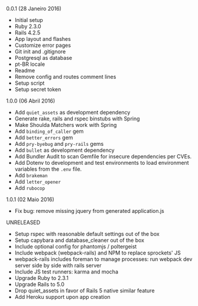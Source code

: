 0.0.1 (28 Janeiro 2016)

* Initial setup
* Ruby 2.3.0
* Rails 4.2.5
* App layout and flashes
* Customize error pages
* Git init and .gitignore
* Postgresql as database
* pt-BR locale
* Readme
* Remove config and routes comment lines
* Setup script
* Setup secret token

1.0.0 (06 Abril 2016)

* Add `quiet_assets` as development dependency
* Generate rake, rails and rspec binstubs with Spring
* Make Shoulda Matchers work with Spring
* Add `binding_of_caller` gem
* Add `better_errors` gem
* Add `pry-byebug` and `pry-rails` gems
* Add `bullet` as development dependency
* Add Bundler Audit to scan Gemfile for insecure dependencies per CVEs.
* Add Dotenv to development and test environments to load environment variables from the `.env` file.
* Add `brakeman`
* Add `letter_opener`
* Add `rubocop`

1.0.1 (02 Maio 2016)

* Fix bug: remove missing jquery from generated application.js

UNRELEASED

* Setup rspec with reasonable default settings out of the box
* Setup capybara and database\_cleaner out of the box
* Include optional config for phantomjs / poltergeist
* Include webpack (webpack-rails) and NPM to replace sprockets' JS
* webpack-rails includes foreman to manage processes: run webpack dev server
  side by side with rails server
* Include JS test runners: karma and mocha
* Upgrade Ruby to 2.3.1
* Upgrade Rails to 5.0
* Drop quiet_assets in favor of Rails 5 native similar feature
* Add Heroku support upon app creation
